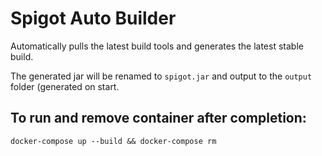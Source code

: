# Spigot Auto Builder
Automatically pulls the latest build tools and generates the latest stable build.

The generated jar will be renamed to `spigot.jar` and output to the `output` folder (generated on start.

## To run and remove container after completion:
```
docker-compose up --build && docker-compose rm
```
